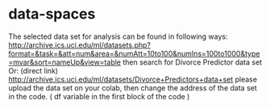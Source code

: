 # data-spaces
The selected data set for analysis can be found in following ways:
http://archive.ics.uci.edu/ml/datasets.php?format=&task=&att=num&area=&numAtt=10to100&numIns=100to1000&type=mvar&sort=nameUp&view=table
then search for Divorce Predictor data set
Or:
(direct link)
http://archive.ics.uci.edu/ml/datasets/Divorce+Predictors+data+set
please upload the data set on your colab, then change the address of the data set in the code. ( df variable in the first block of the code )
